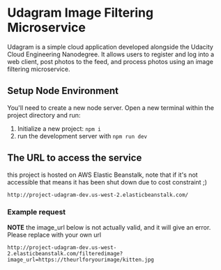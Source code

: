 # Udagram Image Filtering Microservice

Udagram is a simple cloud application developed alongside the Udacity Cloud Engineering Nanodegree. It allows users to register and log into a web client, post photos to the feed, and process photos using an image filtering microservice.

## Setup Node Environment

You'll need to create a new node server. Open a new terminal within the project directory and run:

1. Initialize a new project: `npm i`
2. run the development server with `npm run dev`

## The URL to access the service

this project is hosted on AWS Elastic Beanstalk, note that if it's not accessible that means it has been shut down due to cost constraint ;)

```
http://project-udagram-dev.us-west-2.elasticbeanstalk.com/
```

### Example request

**NOTE** the image_url below is not actually valid, and it will give an error. Please replace with your own url

```
http://project-udagram-dev.us-west-2.elasticbeanstalk.com/filteredimage?image_url=https://theurlforyourimage/kitten.jpg
```